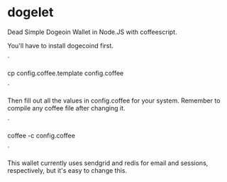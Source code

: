 dogelet
=======

Dead Simple Dogeoin Wallet in Node.JS with coffeescript.

You'll have to install dogecoind first.

`

cp config.coffee.template config.coffee

`

Then fill out all the values in config.coffee for your system. Remember to compile any coffee file after changing it.

`

coffee -c config.coffee

`

This wallet currently uses sendgrid and redis for email and sessions, respectively, but it's easy to change this.

